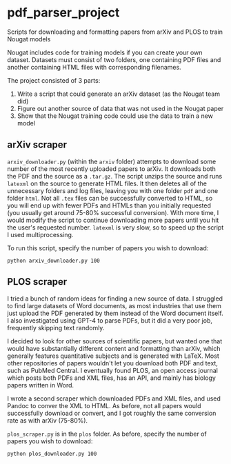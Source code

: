 # pdf_parser_project
Scripts for downloading and formatting papers from arXiv and PLOS to train Nougat models

Nougat includes code for training models if you can create your own dataset. Datasets must consist of two folders, one containing PDF files and another containing HTML files with corresponding filenames.

The project consisted of 3 parts:
  1. Write a script that could generate an arXiv dataset (as the Nougat team did)
  2. Figure out another source of data that was not used in the Nougat paper
  3. Show that the Nougat training code could use the data to train a new model

## arXiv scraper

`arxiv_downloader.py` (within the `arxiv` folder) attempts to download some number of the most recently uploaded papers to arXiv. It downloads both the PDF and the source as a `.tar.gz`. The script unzips the source and runs `latexml` on the source to generate HTML files. It then deletes all of the unnecessary folders and log files, leaving you with one folder `pdf` and one folder `html`. Not all `.tex` files can be successfully converted to HTML, so you will end up with fewer PDFs and HTMLs than you initially requested (you usually get around 75-80% successful conversion). With more time, I would modify the script to continue downloading more papers until you hit the user's requested number. `latexml` is very slow, so to speed up the script I used multiprocessing.

To run this script, specify the number of papers you wish to download:

```
python arxiv_downloader.py 100
```

## PLOS scraper

I tried a bunch of random ideas for finding a new source of data. I struggled to find large datasets of Word documents, as most industries that use them just upload the PDF generated by them instead of the Word document itself. I also investigated using GPT-4 to parse PDFs, but it did a very poor job, frequently skipping text randomly.

I decided to look for other sources of scientific papers, but wanted one that would have substantially different content and formatting than arXiv, which generally features quantitative subjects and is generated with LaTeX. Most other repositories of papers wouldn't let you download both PDF and text, such as PubMed Central. I eventually found PLOS, an open access journal which posts both PDFs and XML files, has an API, and mainly has biology papers written in Word. 

I wrote a second scraper which downloaded PDFs and XML files, and used Pandoc to conver the XML to HTML. As before, not all papers would successfully download or convert, and I got roughly the same conversion rate as with arXiv (75-80%).

`plos_scraper.py` is in the `plos` folder. As before, specify the number of papers you wish to download:
```
python plos_downloader.py 100
```

